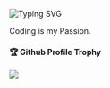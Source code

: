 ![Typing SVG](https://readme-typing-svg.herokuapp.com?font=Fira+Code&duration=1000&pause=2000&color=122994&width=435&lines=Hi%2C+I+am+Akshay+H+Mulky)

Coding is my Passion.
<br>
<div>
  <h4>🏆 Github Profile Trophy</h4>
    <img src="https://github-profile-trophy.vercel.app/?username=akshayhmulky&column=7"/>
</div>

<br>
<br>
